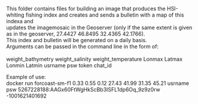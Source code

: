This folder contains files for building an image that produces the HSI-whiting fishing index and creates and sends a bulletin with a map of this indexa and <br/>
	updates the imagemosaic in the Geoserver (only if the same extent is given as in the geoserver, 27.4427 46.8495 32.4365 42.1766). <br/>
This index and bulletin will be generated on a daily basis. <br/>
Arguments can be passed in the command line in the form of: <br/>
<br/>
weight_bathymetry weight_salinity weight_temperature Lonmax Latmax Lonmin Latmin usrname psw token chat_id <br/>

Example of use: <br/>
docker run forcoast-sm-f1 0.33 0.55 0.12 27.43 41.99 31.35 45.21 usrname psw 5267228188:AAGx60FtWgHkScBb3ISFL1dp6Oq_9z9z0rw -1001621401692
